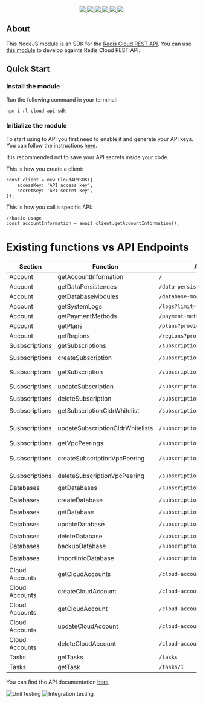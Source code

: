 <p align='center'>
  <a href='https://www.npmjs.com/package/rl-cloud-api-sdk'>
    <img src='https://img.shields.io/npm/v/rl-cloud-api-sdk/latest?style=plastic' target='_blank' />
  </a>
  <a href='https://npmjs.org/package/rl-cloud-api-sdk' style='width:25px;height:20px;'>
    <img src='https://img.shields.io/npm/dm/rl-cloud-api-sdk.svg?color=blue&style=plastic' target='_blank' />
  </a>
  <a href='https://github.com/RedisLabs/rl-cloud-api-sdk/issues' style='width:25px;height:20px;'>
    <img src='https://img.shields.io/github/issues/RedisLabs/rl-cloud-api-sdk?style=plastic' target='_blank' />
  </a>
  <a href='https://npmjs.org/package/rl-cloud-api-sdk' style='width:25px;height:20px;'>
    <img src='https://img.shields.io/bundlephobia/min/rl-cloud-api-sdk/latest?style=plastic' target='_blank' />
  </a>
  <a href='https://github.com/RedisLabs/rl-cloud-api-sdk/commits/master'>
    <img src='https://img.shields.io/github/last-commit/RedisLabs/rl-cloud-api-sdk?style=plastic' />
  </a>
  <a href='https://github.com/RedisLabs/rl-cloud-api-sdk/blob/master/LICENSE'>
    <img src='https://img.shields.io/badge/license-BSD%203%20Clause-blue.svg?style=plastic' target='_blank' />
  </a>
</p></p>

## About
This NodeJS module is an SDK for the [Redis Cloud REST API](https://docs.redislabs.com/latest/rc/api/).
You can use [this module](https://www.npmjs.com/package/rl-cloud-api-sdk) to develop againts Redis Cloud REST API.

## Quick Start

### Install the module
Run the following command in your terminal:

`npm i rl-cloud-api-sdk`

### Initialize the module
To start using to API you first need to enable it and generate your API keys. You can follow the instructions [here](https://docs.redislabs.com/latest/rc/api/how-to/create-api-keys-for-your-team/). 

It is recommended not to save your API secrets inside your code.

This is how you create a client:
```
const client = new CloudAPISDK({
    accessKey: 'API access key',
    secretKey: 'API secret key',
});
```

This is how you call a specific API:
```
//basic usage
const accountInformation = await client.getAccountInformation();
```
# Existing functions vs API Endpoints
| Section        | Function                  | API endpoint                          | Usage                                  |
|--------------- | ------------------------- | ------------------------------------- | -------------------------------------- |
| Account        | getAccountInformation     | `/`                                   | `await client.getAccountInformation()` |
| Account        | getDataPersistences       | `/data-persistence`                   | `await client.getDataPersistence()`    |
| Account        | getDatabaseModules        | `/database-modules`                   | `await client.getDatabasesModules()`   |
| Account        | getSystemLogs             | `/logs?limit=1&offset=3`              | `await client.getSystemLogs(1, 3)`     |
| Account        | getPaymentMethods         | `/payment-methods`                    | `await client.getPaymentMethods()`     |
| Account        | getPlans                  | `/plans?provider=AWS`                 | `await client.getPlans('AWS')`         |
| Account        | getRegions                | `/regions?provider=AWS`               | `await client.getRegions('AWS')`       |
| Susbscriptions | getSubscriptions          | `/subscriptions`                      | `await client.getSubscriptions()`      |
| Susbscriptions | createSubscription        | `/subscriptions`                      | `await client.createSubscription({name: 'sub1', ....})` |
| Susbscriptions | getSubscription           | `/subscriptions/1`                    | `await client.updateSubscription(1, {name: 'sub1'...})` |
| Susbscriptions | updateSubscription        | `/subscriptions/1`                    | `await client.updateSubscription(1, {name: 'sub1'...})` |
| Susbscriptions | deleteSubscription        | `/subscriptions/1`                    | `await client.deleteSubscription(1)` |
| Susbscriptions | getSubscriptionCidrWhitelist       | `/subscriptions/1/cidr`               | `await client.getSubscriptionCidrWhitelist(1)` |
| Susbscriptions | updateSubscriptionCidrWhitelists     | `/subscriptions/1/cidr`               | `await client.updateSubscriptionCidrWhitelists(1, {cidrIps: [...], ..})` |
| Susbscriptions | getVpcPeerings   | `/subscriptions/1/peerings`           | `await client.getVpcPeerings(1)` |
| Susbscriptions | createSubscriptionVpcPeering | `/subscriptions/1/peerings`           | `await client.createSubscriptionVpcPeering(1, {region: 'us-east-1',...})` |
| Susbscriptions | deleteSubscriptionVpcPeering  | `/subscriptions/1/peerings/1`         | `await client.deleteSubscriptionVpcPeering(1, 1)` |
| Databases      | getDatabases              | `/subscriptions/1/databases`          | `await client.getDatabases()` |
| Databases      | createDatabase            | `/subscriptions/1/databases`          | `await client.createDatabase(1, {name: 'db1', ..})` |
| Databases      | getDatabase               | `/subscriptions/1/databases/1`        | `await client.getDatabase(1, 1)` |
| Databases      | updateDatabase            | `/subscriptions/1/databases/1`        | `await client.updateDatabase(1, 1, {name: 'db2', ..})` |
| Databases      | deleteDatabase            | `/subscriptions/1/databases/1`        | `await client.deleteDatabase(1, 1)` |
| Databases      | backupDatabase            | `/subscriptions/1/databases/1/backup` | `await client.backupDatabase(1, 1)` |
| Databases      | importIntoDatabase        | `/subscriptions/1/databases/1/import` | `await client.importIntoDatabase(1, 1, {importFromUri: 's3://...'})` |
| Cloud Accounts | getCloudAccounts          | `/cloud-accounts`                     | `await client.getCloudAccounts()` |
| Cloud Accounts | createCloudAccount        | `/cloud-accouts`                      | `await client.createCloudAccount({name: 'c1'...})` |
| Cloud Accounts | getCloudAccount           | `/cloud-accounts/1`                   | `await client.getCloudAccount(1)` |
| Cloud Accounts | updateCloudAccount        | `/cloud-accounts/1`                   | `await client.updateCloudAccount(1)` |
| Cloud Accounts | deleteCloudAccount        | `/cloud-accounts/1`                   | `await client.deleteCloudAccount(1)` |
| Tasks          | getTasks                  | `/tasks`                              | `await client.getTasks()` |
| Tasks          | getTask                   | `/tasks/1`                            | `await client.getTask()` |

You can find the API documentation [here](https://api.redislabs.com/v1/swagger-ui.html)

![Unit testing](https://github.com/RedisLabs/rl-cloud-api-sdk/workflows/Unit%20testing/badge.svg) ![Integration testing](https://github.com/RedisLabs/rl-cloud-api-sdk/workflows/Integration%20testing/badge.svg)
